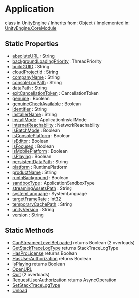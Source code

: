 # Application
class in UnityEngine
 / Inherits from: <a href="https://docs.unity3d.com/6000.2/Documentation/ScriptReference/Object.html">Object</a> / Implemented in: <a href="https://docs.unity3d.com/6000.2/Documentation/ScriptReference/UnityEngine.CoreModule.html">UnityEngine.CoreModule</a>

## Static Properties
- <a href="https://docs.unity3d.com/6000.2/Documentation/ScriptReference/Application-absoluteURL.html">absoluteURL</a> : String
- <a href="https://docs.unity3d.com/6000.2/Documentation/ScriptReference/Application-backgroundLoadingPriority.html">backgroundLoadingPriority</a> : ThreadPriority
- <a href="https://docs.unity3d.com/6000.2/Documentation/ScriptReference/Application-buildGUID.html">buildGUID</a> : String
- <a href="https://docs.unity3d.com/6000.2/Documentation/ScriptReference/Application-cloudProjectId.html">cloudProjectId</a> : String
- <a href="https://docs.unity3d.com/6000.2/Documentation/ScriptReference/Application-companyName.html">companyName</a> : String
- <a href="https://docs.unity3d.com/6000.2/Documentation/ScriptReference/Application-consoleLogPath.html">consoleLogPath</a> : String
- <a href="https://docs.unity3d.com/6000.2/Documentation/ScriptReference/Application-dataPath.html">dataPath</a> : String
- <a href="https://docs.unity3d.com/6000.2/Documentation/ScriptReference/Application-exitCancellationToken.html">exitCancellationToken</a> : CancellationToken
- <a href="https://docs.unity3d.com/6000.2/Documentation/ScriptReference/Application-genuine.html">genuine</a> : Boolean
- <a href="https://docs.unity3d.com/6000.2/Documentation/ScriptReference/Application-genuineCheckAvailable.html">genuineCheckAvailable</a> : Boolean
- <a href="https://docs.unity3d.com/6000.2/Documentation/ScriptReference/Application-identifier.html">identifier</a> : String
- <a href="https://docs.unity3d.com/6000.2/Documentation/ScriptReference/Application-installerName.html">installerName</a> : String
- <a href="https://docs.unity3d.com/6000.2/Documentation/ScriptReference/Application-installMode.html">installMode</a> : ApplicationInstallMode
- <a href="https://docs.unity3d.com/6000.2/Documentation/ScriptReference/Application-internetReachability.html">internetReachability</a> : NetworkReachability
- <a href="https://docs.unity3d.com/6000.2/Documentation/ScriptReference/Application-isBatchMode.html">isBatchMode</a> : Boolean
- <a href="https://docs.unity3d.com/6000.2/Documentation/ScriptReference/Application-isConsolePlatform.html">isConsolePlatform</a> : Boolean
- <a href="https://docs.unity3d.com/6000.2/Documentation/ScriptReference/Application-isEditor.html">isEditor</a> : Boolean
- <a href="https://docs.unity3d.com/6000.2/Documentation/ScriptReference/Application-isFocused.html">isFocused</a> : Boolean
- <a href="https://docs.unity3d.com/6000.2/Documentation/ScriptReference/Application-isMobilePlatform.html">isMobilePlatform</a> : Boolean
- <a href="https://docs.unity3d.com/6000.2/Documentation/ScriptReference/Application-isPlaying.html">isPlaying</a> : Boolean
- <a href="https://docs.unity3d.com/6000.2/Documentation/ScriptReference/Application-persistentDataPath.html">persistentDataPath</a> : String
- <a href="https://docs.unity3d.com/6000.2/Documentation/ScriptReference/Application-platform.html">platform</a> : RuntimePlatform
- <a href="https://docs.unity3d.com/6000.2/Documentation/ScriptReference/Application-productName.html">productName</a> : String
- <a href="https://docs.unity3d.com/6000.2/Documentation/ScriptReference/Application-runInBackground.html">runInBackground</a> : Boolean
- <a href="https://docs.unity3d.com/6000.2/Documentation/ScriptReference/Application-sandboxType.html">sandboxType</a> : ApplicationSandboxType
- <a href="https://docs.unity3d.com/6000.2/Documentation/ScriptReference/Application-streamingAssetsPath.html">streamingAssetsPath</a> : String
- <a href="https://docs.unity3d.com/6000.2/Documentation/ScriptReference/Application-systemLanguage.html">systemLanguage</a> : SystemLanguage
- <a href="https://docs.unity3d.com/6000.2/Documentation/ScriptReference/Application-targetFrameRate.html">targetFrameRate</a> : Int32
- <a href="https://docs.unity3d.com/6000.2/Documentation/ScriptReference/Application-temporaryCachePath.html">temporaryCachePath</a> : String
- <a href="https://docs.unity3d.com/6000.2/Documentation/ScriptReference/Application-unityVersion.html">unityVersion</a> : String
- <a href="https://docs.unity3d.com/6000.2/Documentation/ScriptReference/Application-version.html">version</a> : String

## Static Methods
- <a href="https://docs.unity3d.com/6000.2/Documentation/ScriptReference/Application.CanStreamedLevelBeLoaded.html">CanStreamedLevelBeLoaded</a> returns Boolean (2 overloads)
- <a href="https://docs.unity3d.com/6000.2/Documentation/ScriptReference/Application.GetStackTraceLogType.html">GetStackTraceLogType</a> returns StackTraceLogType
- <a href="https://docs.unity3d.com/6000.2/Documentation/ScriptReference/Application.HasProLicense.html">HasProLicense</a> returns Boolean
- <a href="https://docs.unity3d.com/6000.2/Documentation/ScriptReference/Application.HasUserAuthorization.html">HasUserAuthorization</a> returns Boolean
- <a href="https://docs.unity3d.com/6000.2/Documentation/ScriptReference/Application.IsPlaying.html">IsPlaying</a> returns Boolean
- <a href="https://docs.unity3d.com/6000.2/Documentation/ScriptReference/Application.OpenURL.html">OpenURL</a>
- <a href="https://docs.unity3d.com/6000.2/Documentation/ScriptReference/Application.Quit.html">Quit</a> (2 overloads)
- <a href="https://docs.unity3d.com/6000.2/Documentation/ScriptReference/Application.RequestUserAuthorization.html">RequestUserAuthorization</a> returns AsyncOperation
- <a href="https://docs.unity3d.com/6000.2/Documentation/ScriptReference/Application.SetStackTraceLogType.html">SetStackTraceLogType</a>
- <a href="https://docs.unity3d.com/6000.2/Documentation/ScriptReference/Application.Unload.html">Unload</a>
